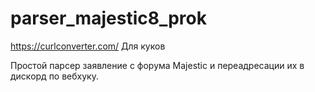 # parser_majestic8_prok
https://curlconverter.com/
Для куков

Простой парсер заявление с форума Majestic и переадресации их в дискорд по вебхуку.
